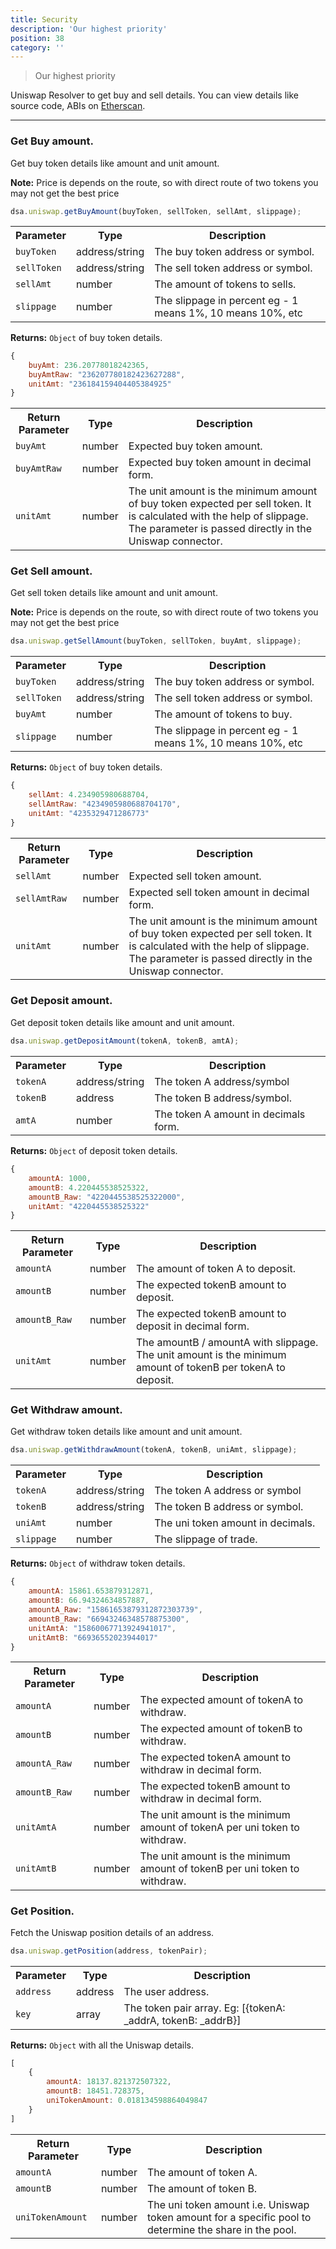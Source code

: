 ```yaml
---
title: Security
description: 'Our highest priority'
position: 38
category: ''
---
```

> Our highest priority


Uniswap Resolver to get buy and sell details. You can view details like source code, ABIs on [Etherscan](https://etherscan.io/address/0x492e5f3f01d20513fc0d53ca0215b6499faec8a0#code).

---

### Get Buy amount.

Get buy token details like amount and unit amount.

**Note:** Price is depends on the route, so with direct route of two tokens you may not get the best price

```javascript
dsa.uniswap.getBuyAmount(buyToken, sellToken, sellAmt, slippage);
```

<table class="table">
  <tr>
    <th>Parameter</th>
    <th>Type</th>
    <th>Description</th>
  </tr>
  <tr>
    <td><code>buyToken</code></td>
    <td>address/string</td>
    <td>The buy token address or symbol.</td>
  <tr>
  <tr>
    <td><code>sellToken</code></td>
    <td>address/string</td>
    <td>The sell token address or symbol.</td>
  <tr>
  <tr>
    <td><code>sellAmt</code></td>
    <td>number</td>
    <td>The amount of tokens to sells.</td>
  <tr>
  <tr>
    <td><code>slippage</code></td>
    <td>number</td>
    <td>The slippage in percent eg - 1 means 1%, 10 means 10%, etc</td>
  <tr>
</table>

**Returns:** `Object` of buy token details.

```javascript
{
    buyAmt: 236.20778018242365,
    buyAmtRaw: "236207780182423627288",
    unitAmt: "236184159404405384925"
}
```
<table class="table">
  <tr>
    <th>Return Parameter</th>
    <th>Type</th>
    <th>Description</th>
  </tr>
  <tr>
    <td><code>buyAmt</code></td>
    <td>number</td>
    <td>Expected buy token amount.</td>
  <tr>
  <tr>
    <td><code>buyAmtRaw</code></td>
    <td>number</td>
    <td>Expected buy token amount in decimal form.</td>
  <tr>
  <tr>
    <td><code>unitAmt</code></td>
    <td>number</td>
    <td>The unit amount is the minimum amount of buy token expected per sell token. It is calculated with the help of slippage. The parameter is passed directly in the Uniswap connector.</td>
  <tr>
</table>


### Get Sell amount.

Get sell token details like amount and unit amount.

**Note:** Price is depends on the route, so with direct route of two tokens you may not get the best price

```javascript
dsa.uniswap.getSellAmount(buyToken, sellToken, buyAmt, slippage);
```

<table class="table">
  <tr>
    <th>Parameter</th>
    <th>Type</th>
    <th>Description</th>
  </tr>
  <tr>
    <td><code>buyToken</code></td>
    <td>address/string</td>
    <td>The buy token address or symbol.</td>
  <tr>
  <tr>
    <td><code>sellToken</code></td>
    <td>address/string</td>
    <td>The sell token address or symbol.</td>
  <tr>
  <tr>
    <td><code>buyAmt</code></td>
    <td>number</td>
    <td>The amount of tokens to buy.</td>
  <tr>
  <tr>
    <td><code>slippage</code></td>
    <td>number</td>
    <td>The slippage in percent eg - 1 means 1%, 10 means 10%, etc</td>
  <tr>
</table>

**Returns:** `Object` of buy token details.

```javascript
{
    sellAmt: 4.234905980688704,
    sellAmtRaw: "4234905980688704170",
    unitAmt: "4235329471286773"
}
```
<table class="table">
  <tr>
    <th>Return Parameter</th>
    <th>Type</th>
    <th>Description</th>
  </tr>
  <tr>
    <td><code>sellAmt</code></td>
    <td>number</td>
    <td>Expected sell token amount.</td>
  <tr>
  <tr>
    <td><code>sellAmtRaw</code></td>
    <td>number</td>
    <td>Expected sell token amount in decimal form.</td>
  <tr>
  <tr>
    <td><code>unitAmt</code></td>
    <td>number</td>
    <td>The unit amount is the minimum amount of buy token expected per sell token. It is calculated with the help of slippage. The parameter is passed directly in the Uniswap connector.</td>
  <tr>
</table>

### Get Deposit amount.

Get deposit token details like amount and unit amount.


```javascript
dsa.uniswap.getDepositAmount(tokenA, tokenB, amtA);
```

<table class="table">
  <tr>
    <th>Parameter</th>
    <th>Type</th>
    <th>Description</th>
  </tr>
  <tr>
    <td><code>tokenA</code></td>
    <td>address/string</td>
    <td>The token A address/symbol</td>
  <tr>
  <tr>
    <td><code>tokenB</code></td>
    <td>address</td>
    <td>The token B address/symbol.</td>
  <tr>
  <tr>
    <td><code>amtA</code></td>
    <td>number</td>
    <td>The token A amount in decimals form.</td>
  <tr>
</table>

**Returns:** `Object` of deposit token details.

```javascript
{
    amountA: 1000,
    amountB: 4.220445538525322,
    amountB_Raw: "4220445538525322000",
    unitAmt: "4220445538525322"
}
```
<table class="table">
  <tr>
    <th>Return Parameter</th>
    <th>Type</th>
    <th>Description</th>
  </tr>
  <tr>
    <td><code>amountA</code></td>
    <td>number</td>
    <td>The amount of token A to deposit.</td>
  <tr>
  <tr>
    <td><code>amountB</code></td>
    <td>number</td>
    <td>The expected tokenB amount to deposit.</td>
  <tr>
  <tr>
    <td><code>amountB_Raw</code></td>
    <td>number</td>
    <td>The expected tokenB amount to deposit in decimal form.</td>
  <tr>
  <tr>
    <td><code>unitAmt</code></td>
    <td>number</td>
    <td>The amountB / amountA with slippage. The unit amount is the minimum amount of tokenB per tokenA to deposit.</td>
  <tr>
</table>

### Get Withdraw amount.

Get withdraw token details like amount and unit amount.


```javascript
dsa.uniswap.getWithdrawAmount(tokenA, tokenB, uniAmt, slippage);
```

<table class="table">
  <tr>
    <th>Parameter</th>
    <th>Type</th>
    <th>Description</th>
  </tr>
  <tr>
    <td><code>tokenA</code></td>
    <td>address/string</td>
    <td>The token A address or symbol</td>
  <tr>
  <tr>
    <td><code>tokenB</code></td>
    <td>address/string</td>
    <td>The token B address or symbol.</td>
  <tr>
  <tr>
    <td><code>uniAmt</code></td>
    <td>number</td>
    <td>The uni token amount in decimals.</td>
  <tr>
  <tr>
    <td><code>slippage</code></td>
    <td>number</td>
    <td>The slippage of trade.</td>
  <tr>
</table>

**Returns:** `Object` of withdraw token details.

```javascript
{
    amountA: 15861.653879312871,
    amountB: 66.94324634857887,
    amountA_Raw: "15861653879312872303739",
    amountB_Raw: "66943246348578875300",
    unitAmtA: "15860067713924941017",
    unitAmtB: "66936552023944017"
}
```
<table class="table">
  <tr>
    <th>Return Parameter</th>
    <th>Type</th>
    <th>Description</th>
  </tr>
  <tr>
    <td><code>amountA</code></td>
    <td>number</td>
    <td>The expected amount of tokenA to withdraw.</td>
  <tr>
  <tr>
    <td><code>amountB</code></td>
    <td>number</td>
    <td>The expected amount of tokenB to withdraw.</td>
  <tr>
  <tr>
    <td><code>amountA_Raw</code></td>
    <td>number</td>
    <td>The expected tokenA amount to withdraw in decimal form.</td>
  <tr>
  <tr>
    <td><code>amountB_Raw</code></td>
    <td>number</td>
    <td>The expected tokenB amount to withdraw in decimal form.</td>
  <tr>
  <tr>
    <td><code>unitAmtA</code></td>
    <td>number</td>
    <td>The unit amount is the minimum amount of tokenA per uni token to withdraw.</td>
  <tr>
  <tr>
    <td><code>unitAmtB</code></td>
    <td>number</td>
    <td>The unit amount is the minimum amount of tokenB per uni token to withdraw.</td>
  <tr>
</table>

### Get Position.

Fetch the Uniswap position details of an address.

```javascript
dsa.uniswap.getPosition(address, tokenPair);
```

<table class="table">
  <tr>
    <th>Parameter</th>
    <th>Type</th>
    <th>Description</th>
  </tr>
  <tr>
    <td><code>address</code></td>
    <td>address</td>
    <td>The user address.</td>
  <tr>
  <tr>
    <td><code>key</code></td>
    <td>array</td>
    <td>The token pair array. Eg: [{tokenA: _addrA, tokenB: _addrB}]</td>
  <tr>
</table>

**Returns:** `Object` with all the Uniswap details.

```javascript
[
    {
        amountA: 18137.821372507322,
        amountB: 18451.728375,
        uniTokenAmount: 0.018134598864049847
    }
]
```

<table class="table">
  <tr>
    <th>Return Parameter</th>
    <th>Type</th>
    <th>Description</th>
  </tr>
  <tr>
    <td><code>amountA</code></td>
    <td>number</td>
    <td>The amount of token A.</td>
  <tr>
  <tr>
    <td><code>amountB</code></td>
    <td>number</td>
    <td>The amount of token B.</td>
  <tr>
  <tr>
    <td><code>uniTokenAmount</code></td>
    <td>number</td>
    <td>The uni token amount i.e. Uniswap token amount for a specific pool to determine the share in the pool.</td>
  <tr>
</table>
